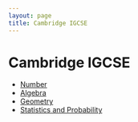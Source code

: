 ```yaml
---
layout: page
title: Cambridge IGCSE
---
```


# Cambridge IGCSE

- [Number](/igcse/number/)
- [Algebra](/igcse/algebra/)
- [Geometry](/igcse/geometry/)
- [Statistics and Probability](/igcse/stats-prob/)
